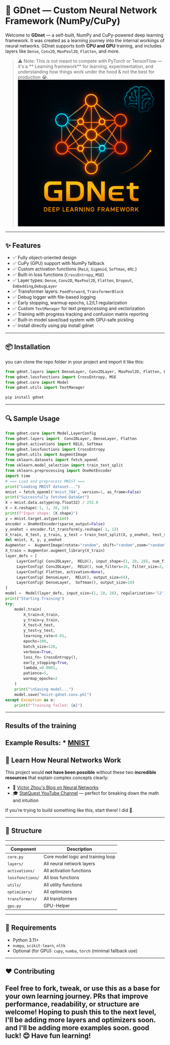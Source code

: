 # 🧠 GDnet — Custom Neural Network Framework (NumPy/CuPy)

Welcome to **GDnet** — a self-built, NumPy and CuPy-powered deep learning framework. It was created as a learning journey into the internal workings of neural networks. GDnet supports both **CPU and GPU** training, and includes layers like `Dense`, `Conv2D`, `MaxPool2D`, `Flatten`, and more.

> ⚠️ Note: This is not meant to compete with PyTorch or TensorFlow — it's a ** Learning framework** for learning, experimentation, and understanding how things work under the hood & not the best for production 😭.
![logo](gdnet.png)
---

## ✨ Features

* ✅ Fully object-oriented design
* ✅ CuPy (GPU) support with NumPy fallback
* ✅ Custom activation functions (`ReLU`, `Sigmoid`, `Softmax`, etc.)
* ✅ Built-in loss functions (`CrossEntropy`, `MSE`)
* ✅ Layer types: `Dense`, `Conv2D`, `MaxPool2D`, `Flatten`, `Dropout`, `Embedding`,`DebugLayer`
* ✅ Transformer layers: `FeedForward`, `TransformerBlock`
* ✅ Debug logger with file-based logging
* ✅ Early stopping, warmup epochs, L2/L1 regularization
* ✅ Custom `TextManager` for text preprocessing and vectorization
* ✅ Training with progress tracking and confusion matrix reporting
* ✅ Built-in model save/load system with GPU-safe pickling
* ✅ install directly using pip install gdnet
---

## 📦 Installation
you can clone the repo folder in your project and import it like this:

```python
from gdnet.layers import DenseLayer, Conv2DLayer, MaxPool2D, Flatten, Dropout
from gdnet.lossfunctions import CrossEntropy, MSE
from gdnet.core import Model
from gdnet.utils import TextManager
```


```bash
pip install gdnet
```

---

## 🔍 Sample Usage

```python
from gdnet.core import Model,LayerConfig
from gdnet.layers import  Conv2DLayer, DenseLayer, Flatten
from gdnet.activations import RELU, Softmax
from gdnet.lossfunctions import CrossEntropy
from gdnet.utils import AugmentImage
from sklearn.datasets import fetch_openml
from sklearn.model_selection import train_test_split
from sklearn.preprocessing import OneHotEncoder
import time
# === Load and preprocess MNIST ===
print("Loading MNIST dataset...")
mnist = fetch_openml('mnist_784', version=1, as_frame=False)
print("Successfully fetched DataSet")
X = mnist.data.astype(np.float32) / 255.0
X = X.reshape(-1, 1, 28, 28)
print(f"Input shape: {X.shape}")
y = mnist.target.astype(int)
encoder = OneHotEncoder(sparse_output=False)
y_onehot = encoder.fit_transform(y.reshape(-1, 1))
X_train, X_test, y_train, y_test = train_test_split(X, y_onehot, test_size=0.1, random_state=42)
del mnist, X, y, y_onehot
Augmentor =  AugmentImage(rotate="random", shift="random",zoom="random")
X_train = Augmentor.augment_library(X_train)
layer_defs = [
     LayerConfig( Conv2DLayer,  RELU(), input_shape=(1, 28, 28), num_filters=8, filter_size=5, stride=2, padding=2),
     LayerConfig( Conv2DLayer,  RELU(), num_filters=16, filter_size=3, stride=2, padding=1),
     LayerConfig( Flatten, activation=None),
     LayerConfig( DenseLayer,  RELU(), output_size=64),
     LayerConfig( DenseLayer,  Softmax(), output_size=10)
]
model =  Model(layer_defs, input_size=(1, 28, 28), regularization='l2')
print("Starting Training")
try:
    model.train(
        X_train=X_train,
        y_train=y_train,
        X_test=X_test,
        y_test=y_test,
        learning_rate=0.01,
        epochs=100, 
        batch_size=128,
        verbose=True,
        loss_fn= CrossEntropy(),
        early_stopping=True,
        lambda_=0.0001, 
        patience=5,
        warmup_epochs=2
    )
    print("\nSaving model...")
    model.save("mnist-gdnet-conv.pkl")
except Exception as e:
    print(f"Training failed: {e}")
```

---
## Results of the training
Example Results:
    * [MNIST](https://github.com/ghua8088/gdnet-mnist)
---
## 🧐 Learn How Neural Networks Work

This project would **not have been possible** without these two **incredible resources** that explain complex concepts clearly:

* 📘 [Victor Zhou's Blog on Neural Networks](https://victorzhou.com/blog/intro-to-neural-networks/)
* 🎓 [StatQuest YouTube Channel](https://www.youtube.com/@statquest) — perfect for breaking down the math and intuition

If you’re trying to build something like this, start there! I did 🥹.

---

## 📁 Structure
________________________________________________________________________
| Component             | Description                                  |
| --------------------- | -------------------------------------------- |
| `core.py`             | Core model logic and training loop           |
| `layers/`             | All neural network layers                    |
| `activations/`        | All activation functions                     |
| `lossfunctions/`      | All loss functions                           |
| `utils/`              | All utility functions                        |
| `optimizers/`         | All optimizers                               |
| `transformers/`       | All transformers                             |
| `gpu.py`              | GPU-Helper                                   |
------------------------------------------------------------------------

## 🚪 Requirements

* Python 3.11+
* `numpy`, `scikit-learn`, `nltk`
* Optional (for GPU): `cupy`, `numba`, `torch` (minimal fallback use)

---

## ❤️ Contributing

Feel free to fork, tweak, or use this as a base for your own learning journey. PRs that improve performance, readability, or structure are welcome!
Hoping to push this to the next level, I'll be adding more layers and optimizers soon.
and I'll be adding more examples soon.
good luck! 😊
Have fun learning!
---
